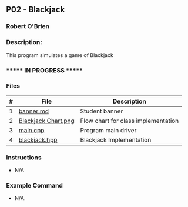 ## P02 - Blackjack 
### Robert O'Brien
### Description:                                 

This program simulates a game of Blackjack 

### ***** IN PROGRESS *****

### Files

|   #   | File                                                                                                                         | Description                             |
| :---: | -----------------------------------------------------------------------------------------------------------------------------| --------------------------------------- |
|   1   | [banner.md](https://github.com/Robert-OBrien1/2143-OOP-OBrien/blob/master/Assignments/P02/Banner.txt)                         | Student banner                          |
|   2   | [Blackjack Chart.png](https://github.com/Robert-OBrien1/2143-OOP-OBrien/blob/master/Assignments/P02/Blackjack%20Chart.png)   | Flow chart for class implementation     |
|   3   | [main.cpp](https://github.com/Robert-OBrien1/2143-OOP-OBrien/blob/master/Assignments/P02/main.cpp)                           | Program main driver                     |
|   4   | [blackjack.hpp](https://github.com/Robert-OBrien1/2143-OOP-OBrien/blob/master/Assignments/P02/blackjack.hpp)                 | Blackjack Implementation                |
### Instructions
- N/A

### Example Command

- N/A.
